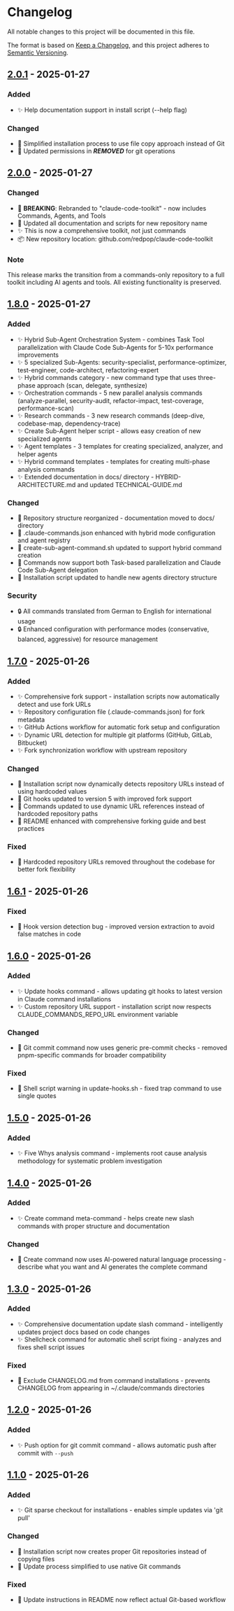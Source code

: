 # Changelog

All notable changes to this project will be documented in this file.

The format is based on [Keep a Changelog](https://keepachangelog.com/en/1.1.0/),
and this project adheres to [Semantic Versioning](https://semver.org/spec/v2.0.0.html).

## [2.0.1] - 2025-01-27

### Added

- ✨ Help documentation support in install script (--help flag)

### Changed

- 🔄 Simplified installation process to use file copy approach instead of Git
- 🔄 Updated permissions in ***REMOVED*** for git operations

## [2.0.0] - 2025-01-27

### Changed

- 🚀 **BREAKING**: Rebranded to "claude-code-toolkit" - now includes Commands, Agents, and Tools
- 🔄 Updated all documentation and scripts for new repository name
- ✨ This is now a comprehensive toolkit, not just commands
- 📦 New repository location: github.com/redpop/claude-code-toolkit

### Note

This release marks the transition from a commands-only repository to a full toolkit including AI agents and tools. All existing functionality is preserved.

## [1.8.0] - 2025-01-27

### Added

- ✨ Hybrid Sub-Agent Orchestration System - combines Task Tool parallelization with Claude Code Sub-Agents for 5-10x performance improvements
- ✨ 5 specialized Sub-Agents: security-specialist, performance-optimizer, test-engineer, code-architect, refactoring-expert
- ✨ Hybrid commands category - new command type that uses three-phase approach (scan, delegate, synthesize)
- ✨ Orchestration commands - 5 new parallel analysis commands (analyze-parallel, security-audit, refactor-impact, test-coverage, performance-scan)
- ✨ Research commands - 3 new research commands (deep-dive, codebase-map, dependency-trace)
- ✨ Create Sub-Agent helper script - allows easy creation of new specialized agents
- ✨ Agent templates - 3 templates for creating specialized, analyzer, and helper agents
- ✨ Hybrid command templates - templates for creating multi-phase analysis commands
- ✨ Extended documentation in docs/ directory - HYBRID-ARCHITECTURE.md and updated TECHNICAL-GUIDE.md

### Changed

- 🔄 Repository structure reorganized - documentation moved to docs/ directory
- 🔄 .claude-commands.json enhanced with hybrid mode configuration and agent registry
- 🔄 create-sub-agent-command.sh updated to support hybrid command creation
- 🔄 Commands now support both Task-based parallelization and Claude Code Sub-Agent delegation
- 🔄 Installation script updated to handle new agents directory structure

### Security

- 🔒 All commands translated from German to English for international usage
- 🔒 Enhanced configuration with performance modes (conservative, balanced, aggressive) for resource management

## [1.7.0] - 2025-01-26

### Added

- ✨ Comprehensive fork support - installation scripts now automatically detect and use fork URLs
- ✨ Repository configuration file (.claude-commands.json) for fork metadata
- ✨ GitHub Actions workflow for automatic fork setup and configuration
- ✨ Dynamic URL detection for multiple git platforms (GitHub, GitLab, Bitbucket)
- ✨ Fork synchronization workflow with upstream repository

### Changed

- 🔄 Installation script now dynamically detects repository URLs instead of using hardcoded values
- 🔄 Git hooks updated to version 5 with improved fork support
- 🔄 Commands updated to use dynamic URL references instead of hardcoded repository paths
- 🔄 README enhanced with comprehensive forking guide and best practices

### Fixed

- 🐛 Hardcoded repository URLs removed throughout the codebase for better fork flexibility

## [1.6.1] - 2025-01-26

### Fixed

- 🐛 Hook version detection bug - improved version extraction to avoid false matches in code

## [1.6.0] - 2025-01-26

### Added

- ✨ Update hooks command - allows updating git hooks to latest version in Claude command installations
- ✨ Custom repository URL support - installation script now respects CLAUDE_COMMANDS_REPO_URL environment variable

### Changed

- 🔄 Git commit command now uses generic pre-commit checks - removed pnpm-specific commands for broader compatibility

### Fixed

- 🐛 Shell script warning in update-hooks.sh - fixed trap command to use single quotes

## [1.5.0] - 2025-01-26

### Added

- ✨ Five Whys analysis command - implements root cause analysis methodology for systematic problem investigation

## [1.4.0] - 2025-01-26

### Added

- ✨ Create command meta-command - helps create new slash commands with proper structure and documentation

### Changed

- 🔄 Create command now uses AI-powered natural language processing - describe what you want and AI generates the complete command

## [1.3.0] - 2025-01-26

### Added

- ✨ Comprehensive documentation update slash command - intelligently updates project docs based on code changes
- ✨ Shellcheck command for automatic shell script fixing - analyzes and fixes shell script issues

### Fixed

- 🐛 Exclude CHANGELOG.md from command installations - prevents CHANGELOG from appearing in ~/.claude/commands directories

## [1.2.0] - 2025-01-26

### Added

- ✨ Push option for git commit command - allows automatic push after commit with `--push`

## [1.1.0] - 2025-01-26

### Added

- ✨ Git sparse checkout for installations - enables simple updates via 'git pull'

### Changed

- 🔄 Installation script now creates proper Git repositories instead of copying files
- 🔄 Update process simplified to use native Git commands

### Fixed

- 🐛 Update instructions in README now reflect actual Git-based workflow

[2.0.1]: https://github.com/redpop/claude-code-toolkit/compare/v2.0.0...v2.0.1
[2.0.0]: https://github.com/redpop/claude-code-toolkit/compare/v1.8.0...v2.0.0
[1.8.0]: https://github.com/redpop/claude-code-toolkit/compare/v1.7.0...v1.8.0
[1.7.0]: https://github.com/redpop/claude-code-toolkit/compare/v1.6.1...v1.7.0
[1.6.1]: https://github.com/redpop/claude-code-toolkit/compare/v1.6.0...v1.6.1
[1.6.0]: https://github.com/redpop/claude-code-toolkit/compare/v1.5.0...v1.6.0
[1.5.0]: https://github.com/redpop/claude-code-toolkit/compare/v1.4.0...v1.5.0
[1.4.0]: https://github.com/redpop/claude-code-toolkit/compare/v1.3.0...v1.4.0
[1.3.0]: https://github.com/redpop/claude-code-toolkit/compare/v1.2.0...v1.3.0
[1.2.0]: https://github.com/redpop/claude-code-toolkit/compare/v1.1.0...v1.2.0
[1.1.0]: https://github.com/redpop/claude-code-toolkit/releases/tag/v1.1.0
